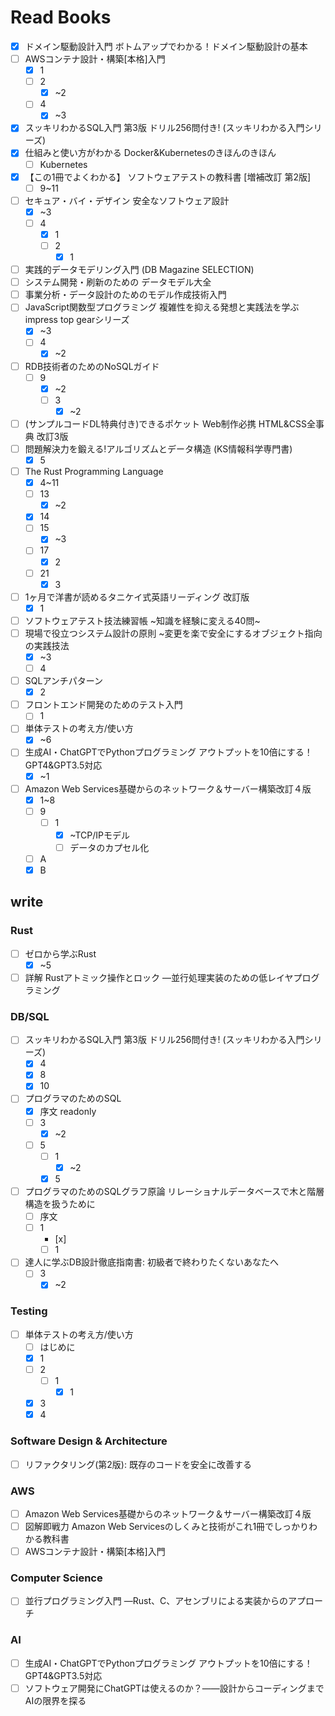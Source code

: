 # Read Books

- [x] ドメイン駆動設計入門 ボトムアップでわかる！ドメイン駆動設計の基本
- [ ] AWSコンテナ設計・構築[本格]入門
  - [x] 1
  - [ ] 2
    - [x] ~2
  - [ ] 4
    - [x] ~3
- [x] スッキリわかるSQL入門 第3版 ドリル256問付き! (スッキリわかる入門シリーズ)
- [x] 仕組みと使い方がわかる Docker&Kubernetesのきほんのきほん
  - [ ] Kubernetes
- [x] 【この1冊でよくわかる】 ソフトウェアテストの教科書 [増補改訂 第2版]
  - [ ] 9~11
- [ ] セキュア・バイ・デザイン 安全なソフトウェア設計
  - [x] ~3
  - [ ] 4
    - [x] 1
    - [ ] 2
      - [x] 1
- [ ] 実践的データモデリング入門 (DB Magazine SELECTION)
- [ ] システム開発・刷新のための データモデル大全
- [ ] 事業分析・データ設計のためのモデル作成技術入門
- [ ] JavaScript関数型プログラミング 複雑性を抑える発想と実践法を学ぶ impress top gearシリーズ
  - [x] ~3
  - [ ] 4
    - [x] ~2
- [ ] RDB技術者のためのNoSQLガイド
  - [ ] 9
    - [x] ~2
    - [ ] 3
      - [x] ~2
- [ ] (サンプルコードDL特典付き)できるポケット Web制作必携 HTML&CSS全事典 改訂3版
- [ ] 問題解決力を鍛える!アルゴリズムとデータ構造 (KS情報科学専門書)
  - [x] 5
- [ ] The Rust Programming Language
  - [x] 4~11
  - [ ] 13
    - [x] ~2
  - [x] 14
  - [ ] 15
    - [x] ~3
  - [ ] 17
    - [x] 2
  - [ ] 21
    - [x] 3
- [ ] 1ヶ月で洋書が読めるタニケイ式英語リーディング 改訂版
  - [x] 1
- [ ] ソフトウェアテスト技法練習帳 ~知識を経験に変える40問~
- [ ] 現場で役立つシステム設計の原則 ~変更を楽で安全にするオブジェクト指向の実践技法
  - [x] ~3
  - [ ] 4
- [ ] SQLアンチパターン
  - [x] 2
- [ ] フロントエンド開発のためのテスト入門
  - [ ] 1
- [ ] 単体テストの考え方/使い方
  - [x] ~6
- [ ] 生成AI・ChatGPTでPythonプログラミング アウトプットを10倍にする！GPT4&GPT3.5対応
  - [x] ~1
- [ ] Amazon Web Services基礎からのネットワーク＆サーバー構築改訂４版
  - [x] 1~8
  - [ ] 9
    - [ ] 1
      - [x] ~TCP/IPモデル
      - [ ] データのカプセル化
  - [ ] A
  - [x] B

## write

### Rust

- [ ] ゼロから学ぶRust
  - [x] ~5
- [ ] 詳解 Rustアトミック操作とロック ―並行処理実装のための低レイヤプログラミング

### DB/SQL

- [ ] スッキリわかるSQL入門 第3版 ドリル256問付き! (スッキリわかる入門シリーズ)
  - [x] 4
  - [x] 8
  - [x] 10
- [ ] プログラマのためのSQL
  - [x] 序文 readonly
  - [ ] 3
    - [x] ~2
  - [ ] 5
    - [ ] 1
      - [x] ~2
    - [x] 5
- [ ] プログラマのためのSQLグラフ原論 リレーショナルデータベースで木と階層構造を扱うために
  - [ ] 序文
  - [ ] 1
    - [x]
    - [ ] 1
- [ ] 達人に学ぶDB設計徹底指南書: 初級者で終わりたくないあなたへ
  - [ ] 3
    - [x] ~2

### Testing

- [ ] 単体テストの考え方/使い方
  - [ ] はじめに
  - [x] 1
  - [ ] 2
    - [ ] 1
      - [x] 1
  - [x] 3
  - [x] 4

### Software Design & Architecture

- [ ] リファクタリング(第2版): 既存のコードを安全に改善する

### AWS

- [ ] Amazon Web Services基礎からのネットワーク＆サーバー構築改訂４版
- [ ] 図解即戦力 Amazon Web Servicesのしくみと技術がこれ1冊でしっかりわかる教科書
- [ ] AWSコンテナ設計・構築[本格]入門

### Computer Science

- [ ] 並行プログラミング入門 ―Rust、C、アセンブリによる実装からのアプローチ

### AI

- [ ] 生成AI・ChatGPTでPythonプログラミング アウトプットを10倍にする！GPT4&GPT3.5対応
- [ ] ソフトウェア開発にChatGPTは使えるのか？――設計からコーディングまでAIの限界を探る
